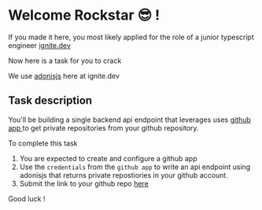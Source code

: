 # Welcome Rockstar 😎 !
If you made it here, you most likely applied for the role of a junior typescript engineer [ignite.dev](ignite.dev)

Now here is a task for you to crack


 We use [adonisjs](adonisjs) here at ignite.dev

## Task description
You'll be building a single backend api endpoint that leverages uses [github app ](https://docs.github.com/en/rest/apps?apiVersion=2022-11-28) to get private repositories from your github repository.

To complete this task 
1. You are expected to create and configure a github app
2. Use the `credentials` from the `github app` to write an api endpoint using adonisjs that returns private repostiories in your github account.
3. Submit the link to your github repo [here](https://forms.gle/MbzdjS6mhTih9gdy5)


Good luck !



